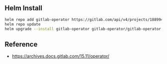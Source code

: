 ## Helm Install

```sh
helm repo add gitlab-operator https://gitlab.com/api/v4/projects/18899486/packages/helm/stable
helm repo update
helm upgrade --install gitlab-operator gitlab-operator/gitlab-operator --create-namespace --namespace gitlab-system --version 0.28.1
```

## Reference

- https://archives.docs.gitlab.com/15.11/operator/